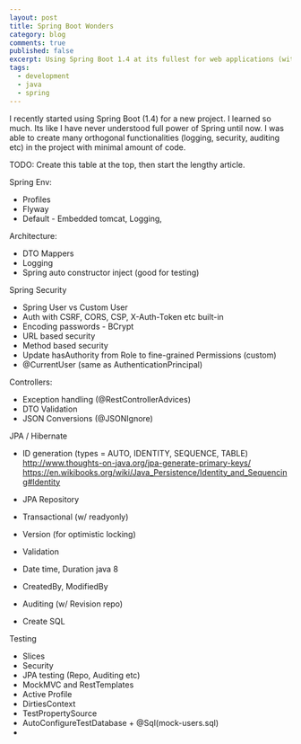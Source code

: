 ```yaml
---
layout: post
title: Spring Boot Wonders
category: blog
comments: true
published: false
excerpt: Using Spring Boot 1.4 at its fullest for web applications (with MVC, JPA, Flyway)
tags:
  - development
  - java
  - spring
---
```

 
I recently started using Spring Boot (1.4) for a new project. 
I learned so much. Its like I have never understood full power of Spring until now. 
I was able to create many orthogonal functionalities (logging, security, auditing etc) 
in the project with minimal amount of code. 

TODO: Create this table at the top, then start the lengthy article.

Spring Env:
- Profiles
- Flyway
- Default - Embedded tomcat, Logging,

Architecture:
- DTO Mappers
- Logging
- Spring auto constructor inject (good for testing)


Spring Security
- Spring User vs Custom User
- Auth with CSRF, CORS, CSP, X-Auth-Token etc built-in
- Encoding passwords - BCrypt
- URL based security
- Method based security
- Update hasAuthority from Role to fine-grained Permissions (custom)
- @CurrentUser (same as AuthenticationPrincipal)

Controllers:
- Exception handling (@RestControllerAdvices)
- DTO Validation
- JSON Conversions (@JSONIgnore)


JPA / Hibernate
- ID generation (types = AUTO, IDENTITY, SEQUENCE, TABLE)
http://www.thoughts-on-java.org/jpa-generate-primary-keys/
https://en.wikibooks.org/wiki/Java_Persistence/Identity_and_Sequencing#Identity

- JPA Repository
- Transactional (w/ readyonly)
- Version (for optimistic locking)
- Validation
- Date time, Duration java 8
- CreatedBy, ModifiedBy
- Auditing (w/ Revision repo)
- Create SQL

Testing
- Slices
- Security
- JPA testing (Repo, Auditing etc)
- MockMVC and RestTemplates
- Active Profile
- DirtiesContext
- TestPropertySource
- AutoConfigureTestDatabase + @Sql(mock-users.sql)
- 
